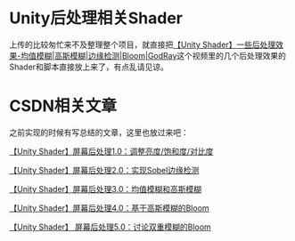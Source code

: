 # Unity后处理相关Shader
上传的比较匆忙来不及整理整个项目，就直接把[【Unity Shader】一些后处理效果-均值模糊|高斯模糊|边缘检测|Bloom|GodRay](https://www.bilibili.com/video/BV1hG4y1f7je/?spm_id_from=333.999.0.0&vd_source=df915e2f42f68699ce7f9d08e53731c5)这个视频里的几个后处理效果的Shader和脚本直接放上来了，有点乱请见谅。
# CSDN相关文章
之前实现的时候有写总结的文章，这里也放过来吧：

[【Unity Shader】屏幕后处理1.0：调整亮度/饱和度/对比度](https://blog.csdn.net/qq_41835314/article/details/127602308?spm=1001.2014.3001.5501)

[【Unity Shader】屏幕后处理2.0：实现Sobel边缘检测](https://blog.csdn.net/qq_41835314/article/details/127606113)

[【Unity Shader】屏幕后处理3.0：均值模糊和高斯模糊](https://blog.csdn.net/qq_41835314/article/details/127625084)

[【Unity Shader】屏幕后处理4.0：基于高斯模糊的Bloom](https://blog.csdn.net/qq_41835314/article/details/127836837)

[【Unity Shader】 屏幕后处理5.0：讨论双重模糊的Bloom](https://blog.csdn.net/qq_41835314/article/details/127986418)
